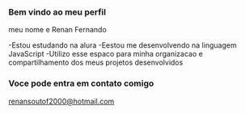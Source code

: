 ### Bem vindo ao meu perfil

meu nome e Renan Fernando

-Estou estudando na alura
-Eestou me desenvolvendo na linguagem JavaScript
-Utilizo esse espaco para minha organizacao e compartilhamento dos meus projetos desenvolvidos

### Voce pode entra em contato comigo

renansoutof2000@hotmail.com

